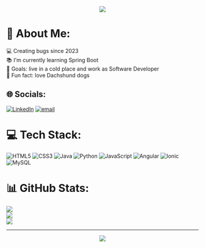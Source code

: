 <div align="center">

![](https://komarev.com/ghpvc/?username=PedroVSX&color=BD0000&style=for-the-badge&abbreviated=true&base=11)

</div>

# 💫 About Me:
💻 Creating bugs since 2023<br>📚 I'm currently learning Spring Boot<br>🎯 Goals: live in a cold place and work as Software Developer<br>🎲 Fun fact: love Dachshund dogs


## 🌐 Socials:
[![LinkedIn](https://img.shields.io/badge/LinkedIn-%230077B5.svg?logo=linkedin&logoColor=white)](https://linkedin.com/in/https://www.linkedin.com/in/pedrovieira2809/) [![email](https://img.shields.io/badge/Email-D14836?logo=gmail&logoColor=white)](mailto:pedrovsx2004@gmail.com) 

# 💻 Tech Stack:
![HTML5](https://img.shields.io/badge/html5-%23E34F26.svg?style=for-the-badge&logo=html5&logoColor=white) ![CSS3](https://img.shields.io/badge/css3-%231572B6.svg?style=for-the-badge&logo=css3&logoColor=white) ![Java](https://img.shields.io/badge/java-%23ED8B00.svg?style=for-the-badge&logo=openjdk&logoColor=white) ![Python](https://img.shields.io/badge/python-3670A0?style=for-the-badge&logo=python&logoColor=ffdd54) ![JavaScript](https://img.shields.io/badge/javascript-%23323330.svg?style=for-the-badge&logo=javascript&logoColor=%23F7DF1E) ![Angular](https://img.shields.io/badge/angular-%23DD0031.svg?style=for-the-badge&logo=angular&logoColor=white) ![Ionic](https://img.shields.io/badge/Ionic-%233880FF.svg?style=for-the-badge&logo=Ionic&logoColor=white) ![MySQL](https://img.shields.io/badge/mysql-4479A1.svg?style=for-the-badge&logo=mysql&logoColor=white)
# 📊 GitHub Stats:
![](https://github-readme-stats.vercel.app/api?username=PedroVSX&theme=dark&hide_border=false&include_all_commits=false&count_private=false)<br/>
![](https://nirzak-streak-stats.vercel.app/?user=PedroVSX&theme=dark&hide_border=false)<br/>
![](https://github-readme-stats.vercel.app/api/top-langs/?username=PedroVSX&theme=dark&hide_border=false&include_all_commits=false&count_private=false&layout=compact)

---
<div align="center">

![](https://quotes-github-readme.vercel.app/api?type=vetical&theme=dark)

</div>
